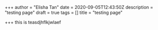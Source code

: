 +++
author = "Elisha Tan"
date = 2020-09-05T12:43:50Z
description = "testing page"
draft = true
tags = []
title = "testing page"

+++
this is teasdjhflkjwlaef